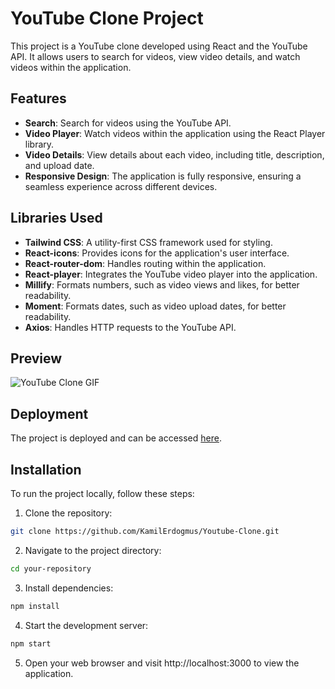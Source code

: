 # YouTube Clone Project

This project is a YouTube clone developed using React and the YouTube API. It allows users to search for videos, view video details, and watch videos within the application.

## Features

- **Search**: Search for videos using the YouTube API.
- **Video Player**: Watch videos within the application using the React Player library.
- **Video Details**: View details about each video, including title, description, and upload date.
- **Responsive Design**: The application is fully responsive, ensuring a seamless experience across different devices.

## Libraries Used

- **Tailwind CSS**: A utility-first CSS framework used for styling.
- **React-icons**: Provides icons for the application's user interface.
- **React-router-dom**: Handles routing within the application.
- **React-player**: Integrates the YouTube video player into the application.
- **Millify**: Formats numbers, such as video views and likes, for better readability.
- **Moment**: Formats dates, such as video upload dates, for better readability.
- **Axios**: Handles HTTP requests to the YouTube API.

## Preview

![YouTube Clone GIF](YT-GIF.gif)

## Deployment

The project is deployed and can be accessed [here](https://keen-frangipane-b484ce.netlify.app).

## Installation

To run the project locally, follow these steps:

1. Clone the repository:

```bash
git clone https://github.com/KamilErdogmus/Youtube-Clone.git
```

2. Navigate to the project directory:

```bash
cd your-repository
```

3. Install dependencies:

```bash
npm install
```

4. Start the development server:

```bash
npm start
```

5. Open your web browser and visit http://localhost:3000 to view the application.
